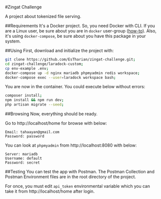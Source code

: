 #Zingat Challenge

<p>A project about tokenized file serving.</p>

##Requirements
It's a Docker project. So, you need Docker with CLI. If you are a Linux user, be sure about you are in `docker` user-group ([how-to](https://docs.docker.com/install/linux/linux-postinstall/)). Also, it's using `docker-compose`, be sure about you have this package in your system.

##Using
First, download and initialize the project with:
```bash
git clone https://github.com/EsTharian/zingat-challenge.git;
cd zingat-challenge/laradock-custom;
cp env-example .env;
docker-compose up -d nginx mariadb phpmyadmin redis workspace;
docker-compose exec --user=laradock workspace bash;
```
You are now in the container. You could execute below without errors:
```bash
composer install;
npm install && npm run dev;
php artisan migrate --seed;
```

##Browsing
Now, everything should be ready. 

Go to http://localhost/home for browse with below:
```
Email: tahaayan@gmail.com
Password: password
```
You can look at `phpmyadmin` from http://localhost:8080 with below:
```
Server: mariadb
Username: default
Password: secret
```

##Testing
You can test the app with Postman. The Postman Collection and Postman Environment files are in the root directory of the project. 

For once, you must edit `api_token` environmental variable which you can take it from http://localhost/home after login.